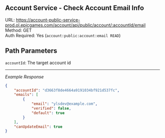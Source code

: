 ## Account Service - Check Account Email Info

URL: https://account-public-service-prod.ol.epicgames.com/account/api/public/account/:accountId/email \
Method: GET \
Auth Required: Yes (`account:public:account:email READ`)

## Path Parameters

`accountId`: The target account id

---

_Example Response_

```json
{
    "accountId": "d3663f8de4664a9191034bf921d537fc",
    "emails": [
        {
            "email": "ylsdev@example.com",
            "verified": false,
            "default": true
        }
    ],
    "canUpdateEmail": true
}
```

